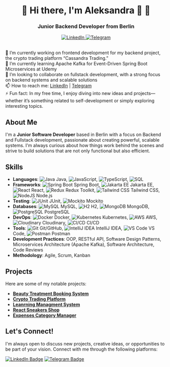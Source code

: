 
<div id="header" align="center">
    <h1> 🌟 Hi there, I'm Aleksandra 👋 🌟</h1>
    <h3>Junior Backend Developer from Berlin</h3>

<a href="https://www.linkedin.com/in/aleksandra-cheidze-371148254/">
    <img src="https://img.shields.io/badge/LinkedIn-blue?style=for-the-badge&logo=linkedin&logoColor=white" alt="LinkedIn"/>
</a>
 <a href="https://t.me/AlexaCxeidze">
        <img src="https://img.shields.io/badge/Telegram-blue?style=for-the-badge&logo=telegram&logoColor=white" alt="Telegram"/>
    </a>
    </div>


<br>🔭 I’m currently working on frontend development for my backend project, the crypto trading platform “Cassandra Trading.”<br>
🌱 I’m currently learning Apache Kafka for Event-Driven Spring Boot Microservices at Udemy<br>
👯 I’m looking to collaborate on fullstack development, with a strong focus on backend systems and scalable solutions<br>
📫 How to reach me: <a href="https://www.linkedin.com/in/aleksandra-cheidze-371148254">LinkedIn</a> | <a href="https://t.me/AlexaCxeidze">Telegram</a><br>
⚡ Fun fact: In my free time, I enjoy diving into new ideas and projects—whether it’s something related to self-development or simply exploring interesting topics.
## About Me

I'm a **Junior Software Developer** based in Berlin with a focus on Backend and Fullstack development, passionate about creating powerful, scalable systems. I'm always curious about how things work behind the scenes and strive to build solutions that are not only functional but also efficient.

## Skills

- **Languages**: ![Java](https://img.icons8.com/color/48/000000/java-coffee-cup-logo.png) Java, ![JavaScript](https://img.icons8.com/color/48/000000/javascript.png), ![TypeScript](https://img.icons8.com/color/48/000000/typescript.png), ![SQL](https://img.icons8.com/color/48/000000/sql.png)
- **Frameworks**: ![Spring Boot](https://img.icons8.com/ios-filled/50/000000/spring-logo.png) Spring Boot, ![Jakarta EE](https://img.icons8.com/color/48/000000/java-ee.png) Jakarta EE, ![React](https://img.icons8.com/ios-filled/50/000000/react.png) React, ![Redux](https://img.icons8.com/ios-filled/50/000000/redux.png) Redux Toolkit, ![Tailwind CSS](https://img.icons8.com/ios-filled/50/000000/tailwind-css.png) Tailwind CSS, ![NodeJS](https://img.icons8.com/color/48/000000/nodejs.png) Node.js
- **Testing**: ![JUnit](https://img.icons8.com/ios-filled/50/000000/junit5.png) JUnit, ![Mockito](https://img.icons8.com/ios-filled/50/000000/mockito.png) Mockito
- **Databases**: ![MySQL](https://img.icons8.com/ios-filled/50/000000/mysql-logo.png) MySQL, ![H2](https://img.icons8.com/ios-filled/50/000000/h2-database.png) H2, ![MongoDB](https://img.icons8.com/ios-filled/50/000000/mongodb.png) MongoDB, ![PostgreSQL](https://img.icons8.com/ios-filled/50/000000/postgreesql.png) PostgreSQL
- **DevOps**: ![Docker](https://img.icons8.com/ios-filled/50/000000/docker.png) Docker, ![Kubernetes](https://img.icons8.com/ios-filled/50/000000/kubernetes.png) Kubernetes, ![AWS](https://img.icons8.com/ios-filled/50/000000/amazon-web-services.png) AWS, ![Cloudinary](https://img.icons8.com/ios-filled/50/000000/cloudinary.png) Cloudinary, ![CI/CD](https://img.icons8.com/ios-filled/50/000000/continuous-delivery.png) CI/CD
- **Tools**: ![Git](https://img.icons8.com/ios-filled/50/000000/git.png) Git/GitHub, ![IntelliJ IDEA](https://img.icons8.com/ios-filled/50/000000/intellij-idea.png) IntelliJ IDEA, ![VS Code](https://img.icons8.com/ios-filled/50/000000/visual-studio-code.png) VS Code, ![Postman](https://img.icons8.com/ios-filled/50/000000/postman.png) Postman
- **Development Practices**: OOP, RESTful API, Software Design Patterns, Microservices Architecture (Apache Kafka), Software Architecture, Code Reviews
- **Methodology**: Agile, Scrum, Kanban


## Projects

Here are some of my notable projects:

- **[Beauty Treatment Booking System](https://github.com/AleksandraCheidze/BeautyBook)**
- **[Crypto Trading Platform](https://github.com/AleksandraCheidze/Cassandra_Trading.git)**
- **[Leanrning Managment System](https://github.com/AleksandraCheidze/LMS.git)**
- **[React Sneakers Shop](https://github.com/AleksandraCheidze/React-Sneakers.git)**
- **[Expenses Category Manager](https://github.com/AleksandraCheidze/ExpensesCategoryManager.git)**


## Let's Connect!

I'm always open to discuss new projects, creative ideas, or opportunities to be part of your vision. Connect with me through the following platforms:

[![LinkedIn Badge](https://img.shields.io/badge/-LinkedIn-blue?style=flat-square&logo=Linkedin&logoColor=white&link=linkedin-url)](linkedin-url)
[![Telegram Badge](https://img.shields.io/badge/-Telegram-blue?style=flat-square&logo=Telegram&logoColor=white&link=telegram-url)](telegram-url)


